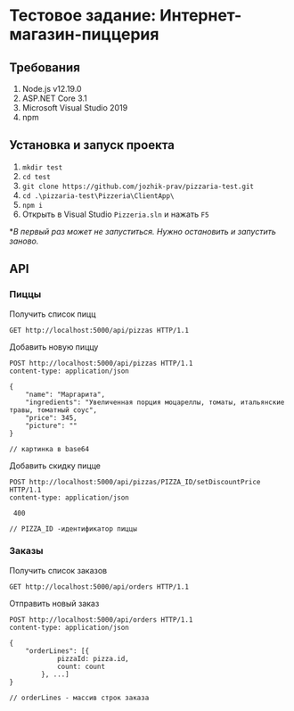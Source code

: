 # Тестовое задание: Интернет-магазин-пиццерия

## Требования

1. Node.js v12.19.0
2. ASP.NET Core 3.1
3. Microsoft Visual Studio 2019
4. npm


## Установка и запуск проекта

1. ```mkdir test```
2. ```cd test```
3. ```git clone https://github.com/jozhik-prav/pizzaria-test.git```
4. ```cd .\pizzaria-test\Pizzeria\ClientApp\``` 
5. ```npm i```
6. Открыть в Visual Studio ```Pizzeria.sln``` и нажать ```F5```

**В первый раз может не запуститься. Нужно остановить и запустить заново.*

## API

### Пиццы

Получить список пицц

```GET http://localhost:5000/api/pizzas HTTP/1.1```

Добавить новую пиццу

```http
POST http://localhost:5000/api/pizzas HTTP/1.1
content-type: application/json

{
    "name": "Маргарита",
    "ingredients": "Увеличенная порция моцареллы, томаты, итальянские травы, томатный соус",
    "price": 345,
    "picture": "" 
}
```
```// картинка в base64```

Добавить скидку пицце

```http
POST http://localhost:5000/api/pizzas/PIZZA_ID/setDiscountPrice HTTP/1.1 
content-type: application/json

 400
```
```// PIZZA_ID -идентификатор пиццы```

### Заказы

Получить список заказов

```GET http://localhost:5000/api/orders HTTP/1.1```

Отправить новый заказ

```
POST http://localhost:5000/api/orders HTTP/1.1
content-type: application/json

{
    "orderLines": [{                  
            pizzaId: pizza.id,
            count: count
        }, ...]
}
```
```// orderLines - массив строк заказа```